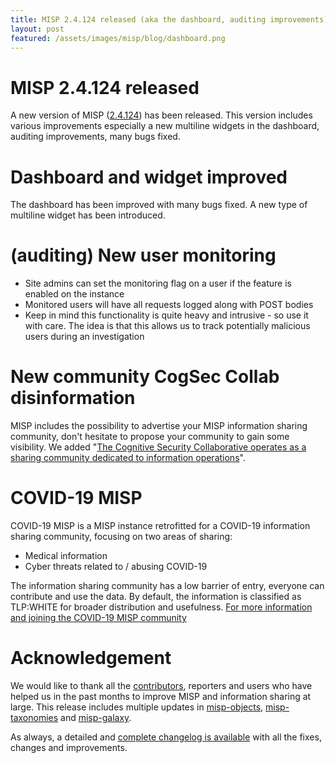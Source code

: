 ```yaml
---
title: MISP 2.4.124 released (aka the dashboard, auditing improvements)
layout: post
featured: /assets/images/misp/blog/dashboard.png
---
```


# MISP 2.4.124 released

A new version of MISP ([2.4.124](https://github.com/MISP/MISP/tree/v2.4.123)) has been released. This version includes various improvements especially a new multiline widgets in the dashboard, auditing improvements, many bugs fixed.

# Dashboard and widget improved

The dashboard has been improved with many bugs fixed. A new type of multiline widget has been introduced.

# (auditing) New user monitoring

- Site admins can set the monitoring flag on a user if the feature is enabled on the instance
- Monitored users will have all requests logged along with POST bodies
- Keep in mind this functionality is quite heavy and intrusive - so use it with care. The idea is that this allows us to track potentially malicious users during an investigation

# New community CogSec Collab disinformation

MISP includes the possibility to advertise your MISP information sharing community, don't hesitate to propose your community to gain some visibility. We added "[The Cognitive Security Collaborative operates as a sharing community dedicated to information operations](https://www.misp-project.org/2020/03/26/cogsec-collab-misp-community.html)".

# COVID-19 MISP

COVID-19 MISP is a MISP instance retrofitted for a COVID-19 information sharing community, focusing on two areas of sharing:

- Medical information
- Cyber threats related to / abusing COVID-19

The information sharing community has a low barrier of entry, everyone can contribute and use the data. By default, the information is classified as TLP:WHITE for broader distribution and usefulness. [For more information and joining the COVID-19 MISP community](https://www.misp-project.org/covid-19-misp/)

# Acknowledgement

We would like to thank all the [contributors](https://www.misp-project.org/contributors), reporters and users who have helped us in the past months to improve MISP and information sharing at large. This release includes multiple updates in [misp-objects](https://www.misp-project.org/objects.html), [misp-taxonomies](https://www.misp-project.org/taxonomies.html) and [misp-galaxy](https://www.misp-project.org/galaxy.html).

As always, a detailed and [complete changelog is available](https://www.misp-project.org/Changelog.txt) with all the fixes, changes and improvements.



